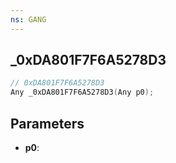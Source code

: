 ```yaml
---
ns: GANG
---
```

## _0xDA801F7F6A5278D3

```c
// 0xDA801F7F6A5278D3
Any _0xDA801F7F6A5278D3(Any p0);
```

## Parameters
* **p0**:
